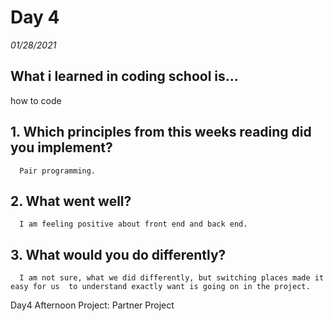 # Day 4
_01/28/2021_

## What i learned in coding school is...
how to code

## 1. Which principles from this weeks reading did you implement?
      Pair programming.

## 2. What went well?
      I am feeling positive about front end and back end.
      
## 3. What would you do differently?
      I am not sure, what we did differently, but switching places made it easy for us  to understand exactly want is going on in the project.


Day4 Afternoon Project: Partner Project